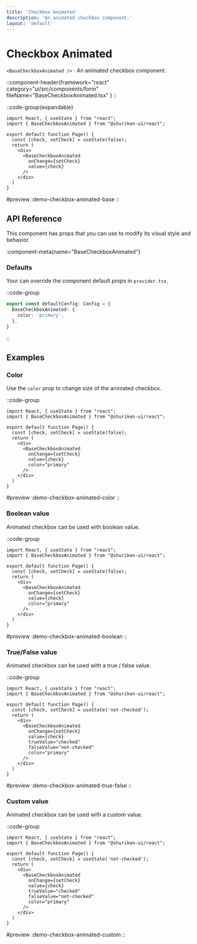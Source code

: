 ```yaml
---
title: 'Checkbox Animated'
description: 'An animated checkbox component.'
layout: 'default'
---
```


# Checkbox Animated

`<BaseCheckboxAnimated />` · An animated checkbox component.

::component-header{framework="react" category="ui/src/components/form" fileName="BaseCheckboxAnimated.tsx" }
::

::code-group{expandable}

```tsx [DemoCheckboxAnimatedBase.tsx]
import React, { useState } from "react";
import { BaseCheckboxAnimated } from "@shuriken-ui/react";

export default function Page() {
  const [check, setCheck] = useState(false);
  return (
    <div>
      <BaseCheckboxAnimated
        onChange={setCheck}
        value={check}
      />
    </div>
  )
}
```

#preview
:demo-checkbox-animated-base
::

## API Reference

This component has props that you can use to modify its visual style and behavior.

:component-meta{name="BaseCheckboxAnimated"}

### Defaults

Your can override the component default props in `provider.tsx`.

::code-group

```ts [provider.tsx]
export const defaultConfig: Config = {
  BaseCheckboxAnimated: {
    color: 'primary',
  },
}
```
::

## Examples

### Color

Use the `color` prop to change size of the animated checkbox.

::code-group

```tsx [DemoCheckboxAnimatedColor.tsx]
import React, { useState } from "react";
import { BaseCheckboxAnimated } from "@shuriken-ui/react";

export default function Page() {
  const [check, setCheck] = useState(false);
  return (
    <div>
      <BaseCheckboxAnimated
        onChange={setCheck}
        value={check}
        color="primary"
      />
    </div>
  )
}
```

#preview
:demo-checkbox-animated-color
::

### Boolean value

Animated checkbox can be used with boolean value.

::code-group

```tsx [DemoCheckboxAnimatedBoolan.tsx]
import React, { useState } from "react";
import { BaseCheckboxAnimated } from "@shuriken-ui/react";

export default function Page() {
  const [check, setCheck] = useState(false);
  return (
    <div>
      <BaseCheckboxAnimated
        onChange={setCheck}
        value={check}
        color="primary"
      />
    </div>
  )
}
```

#preview
:demo-checkbox-animated-boolean
::

### True/False value

Animated checkbox can be used with a true / false value.

::code-group

```tsx [DemoCheckboxAnimatedTrueFalse.tsx]
import React, { useState } from "react";
import { BaseCheckboxAnimated } from "@shuriken-ui/react";

export default function Page() {
  const [check, setCheck] = useState('not-checked');
  return (
    <div>
      <BaseCheckboxAnimated
        onChange={setCheck}
        value={check}
        trueValue="checked"
        falseValue="not-checked"
        color="primary"
      />
    </div>
  )
}
```

#preview
:demo-checkbox-animated-true-false
::

### Custom value

Animated checkbox can be used with a custom value.

::code-group

```tsx [DemoCheckboxAnimatedTrueFalse.tsx]
import React, { useState } from "react";
import { BaseCheckboxAnimated } from "@shuriken-ui/react";

export default function Page() {
  const [check, setCheck] = useState('not-checked');
  return (
    <div>
      <BaseCheckboxAnimated
        onChange={setCheck}
        value={check}
        trueValue="checked"
        falseValue="not-checked"
        color="primary"
      />
    </div>
  )
}
```

#preview
:demo-checkbox-animated-custom
::